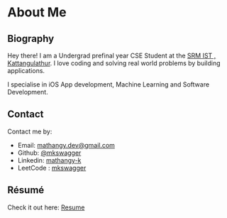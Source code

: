# About Me

## Biography

Hey there! I am a Undergrad prefinal year CSE Student at the [SRM IST , Kattangulathur](https://www.srmist.edu.in).
I love coding and solving real world problems by building applications.

I specialise in iOS App development, Machine Learning and Software Development.


## Contact

Contact me by:

- Email: [mathangy.dev@gmail.com](mailto:mathangy.dev@gmail.com)
- Github: [@mkswagger](https://github.com/mkswagger)
- Linkedin: [mathangy-k](https://www.linkedin.com/in/mathangy-k)
- LeetCode : [mkswagger](https://leetcode.com/mkswagger/)
<!-- - Personal Website: [zxh.io](https://zxh.io) -->


## Résumé

Check it out here: [Resume](https://drive.google.com/file/d/1vXgRX8rF9NSWZh-aVYYKkDiJkBimVULA/view) 

 
